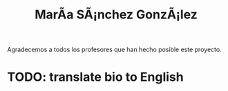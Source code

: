 ﻿---
translationKey: Mariasanchez
# Display name
title: MarÃ­a SÃ¡nchez GonzÃ¡lez

# Is this the primary user of the site?
superuser: false

# Role/position
role: Departamento de Periodismo


# Organizational groups that you belong to (for People widget)
#   Set this to `[]` or comment out if you are not using People widget.
user_groups:
  - Collaborating Professors
---

Agradecemos a todos los profesores que han hecho posible este proyecto.

# TODO: translate bio to English
